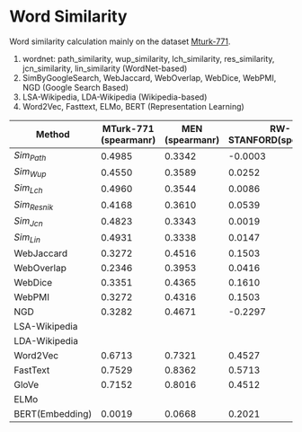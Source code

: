 # Word Similarity
Word similarity calculation mainly on the dataset [Mturk-771](http://www2.mta.ac.il/~gideon/mturk771.html).

1. wordnet: path_similarity, wup_similarity, lch_similarity, res_similarity, jcn_similarity, lin_similarity (WordNet-based)
2. SimByGoogleSearch, WebJaccard, WebOverlap, WebDice, WebPMI, NGD (Google Search Based)
3. LSA-Wikipedia, LDA-Wikipedia (Wikipedia-based)
4. Word2Vec, Fasttext, ELMo, BERT (Representation Learning)



| Method          | MTurk-771 (spearmanr) | MEN (spearmanr) | RW-STANFORD(spearmanr) | SimLex-999(spearmanr) | SimVerb-3500(spearmanr) |
| --------------- | --------------------- | --------------- | ---------------------- | --------------------- | ----------------------- |
| $Sim_{Path}$    | 0.4985                | 0.3342          | -0.0003                | 0.4370                | 0.4538                  |
| $Sim_{Wup}$     | 0.4550                | 0.3589          | 0.0252                 | 0.4137                | 0.4080                  |
| $Sim_{Lch}$     | 0.4960                | 0.3544          | 0.0086                 | 0.4097                | 0.4493                  |
| $Sim_{Resnik}$  | 0.4168                | 0.3610          | 0.0539                 | 0.3595                | 0.4471                  |
| $Sim_{Jcn}$     | 0.4823                | 0.3343          | 0.0019                 | 0.4574                | 0.4629                  |
| $Sim_{Lin}$     | 0.4931                | 0.3338          | 0.0147                 | 0.4047                | 0.4712                  |
| WebJaccard      | 0.3272                | 0.4516          | 0.1503                 | 0.0871                | 0.0021                  |
| WebOverlap      | 0.2346                | 0.3953          | 0.0416                 | 0.0778                | 0.0235                  |
| WebDice         | 0.3351                | 0.4365          | 0.1610                 | 0.0871                | 0.0010                  |
| WebPMI          | 0.3272                | 0.4316          | 0.1503                 | 0.0871                | 0.0021                  |
| NGD             | 0.3282                | 0.4671          | -0.2297                | 0.1592                | -0.0446                 |
| LSA-Wikipedia   |                       |                 |                        |                       |                         |
| LDA-Wikipedia   |                       |                 |                        |                       |                         |
| Word2Vec        | 0.6713                | 0.7321          | 0.4527                 | 0.4420                | 0.3635                  |
| FastText        | 0.7529                | 0.8362          | 0.5713                 | 0.4644                | 0.3649                  |
| GloVe           | 0.7152                | 0.8016          | 0.4512                 | 0.4083                | 0.2832                  |
| ELMo            |                       |                 |                        |                       |                         |
| BERT(Embedding) | 0.0019                | 0.0668          | 0.2021                 | 0.0801                | 0.0487                  |

